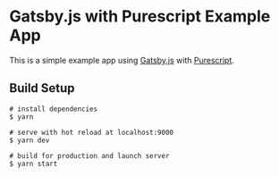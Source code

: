 # Gatsby.js with Purescript Example App

This is a simple example app using [Gatsby.js](https://www.gatsbyjs.org/) with [Purescript](http://www.purescript.org/).

## Build Setup

```yarn
# install dependencies
$ yarn

# serve with hot reload at localhost:9000
$ yarn dev

# build for production and launch server
$ yarn start
```
